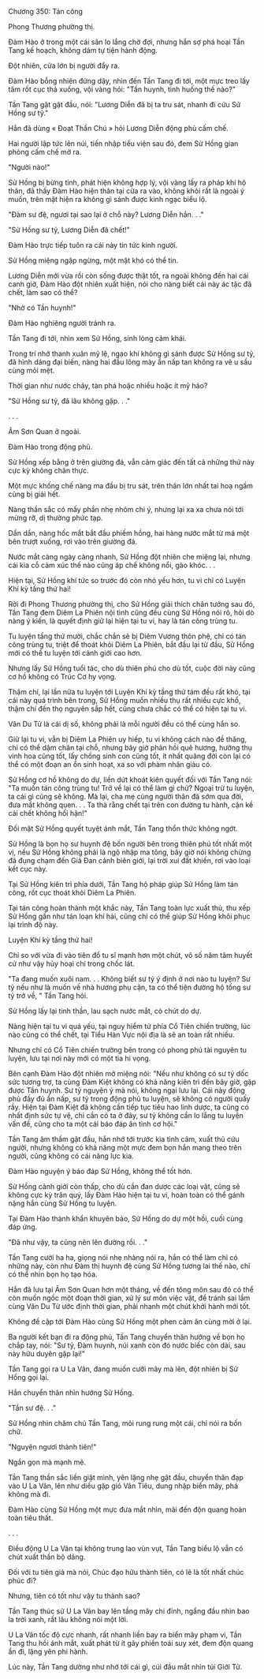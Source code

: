 




Chương 350: Tán công


Phong Thương phường thị.

Đàm Hào ở trong một cái sân lo lắng chờ đợi, nhưng hắn sợ phá hoại Tần Tang kế hoạch, không dám tự tiện hành động.

Đột nhiên, cửa lớn bị người đẩy ra.

Đàm Hào bỗng nhiên đứng dậy, nhìn đến Tần Tang đi tới, một mực treo lấy tâm rốt cục thả xuống, vội vàng hỏi: "Tần huynh, tình huống thế nào?"

Tần Tang gật gật đầu, nói: "Lương Diễn đã bị ta tru sát, nhanh đi cứu Sử Hồng sư tỷ."

Hắn đã dùng « Đoạt Thần Chú » hỏi Lương Diễn động phủ cấm chế.

Hai người lập tức lên núi, tiến nhập tiểu viện sau đó, đem Sử Hồng gian phòng cấm chế mở ra.

"Người nào!"

Sử Hồng bị bừng tỉnh, phát hiện không hợp lý, vội vàng lấy ra pháp khí hộ thân, đã thấy Đàm Hào hiện thân tại cửa ra vào, không khỏi rất là ngoài ý muốn, trên mặt hiện ra không gì sánh được kinh ngạc biểu lộ.

"Đàm sư đệ, ngươi tại sao lại ở chỗ này? Lương Diễn hắn. . ."

"Sử Hồng sư tỷ, Lương Diễn đã chết!"

Đàm Hào trực tiếp tuôn ra cái này tin tức kinh người.

Sử Hồng miệng ngập ngừng, một mặt khó có thể tin.

Lương Diễn mới vừa rồi còn sống được thật tốt, ra ngoài không đến hai cái canh giờ, Đàm Hào đột nhiên xuất hiện, nói cho nàng biết cái này ác tặc đã chết, làm sao có thể?

"Nhờ có Tần huynh!"

Đàm Hào nghiêng người tránh ra.

Tần Tang đi tới, nhìn xem Sử Hồng, sinh lòng cảm khái.

Trong trí nhớ thanh xuân mỹ lệ, ngạo khí không gì sánh được Sử Hồng sư tỷ, đã hình dáng đại biến, nàng hai đầu lông mày ẩn nấp tan không ra vẻ u sầu cùng mỏi mệt.

Thời gian như nước chảy, tàn phá hoặc nhiều hoặc ít mỹ hảo?

"Sử Hồng sư tỷ, đã lâu không gặp. . ."

. . .

Âm Sơn Quan ở ngoài.

Đàm Hào trong động phủ.

Sử Hồng xếp bằng ở trên giường đá, vẫn cảm giác đến tất cả những thứ này cực kỳ không chân thực.

Một mực khống chế nàng ma đầu bị tru sát, trên thân lớn nhất tai hoạ ngầm cũng bị giải hết.

Nàng thần sắc có mấy phần nhẹ nhõm chi ý, nhưng lại xa xa chưa nói tới mừng rỡ, dị thường phức tạp.

Dần dần, nàng hốc mắt bắt đầu phiếm hồng, hai hàng nước mắt từ má một bên trượt xuống, rơi vào trên giường đá.

Nước mắt càng ngày càng nhanh, Sử Hồng đột nhiên che miệng lại, nhưng cái kia cỗ cảm xúc thế nào cũng áp chế không nổi, gào khóc. . .

Hiện tại, Sử Hồng khí tức so trước đó còn nhỏ yếu hơn, tu vi chỉ có Luyện Khí kỳ tầng thứ hai!

Rời đi Phong Thương phường thị, cho Sử Hồng giải thích chân tướng sau đó, Tần Tang đem Diêm La Phiên nội tình cũng đều cùng Sử Hồng nói rõ, hỏi dò nàng ý kiến, là quyết định giữ lại hiện tại tu vi, hay là tán công trùng tu.

Tu luyện tầng thứ mười, chắc chắn sẽ bị Diêm Vương thôn phệ, chỉ có tán công trùng tu, triệt để thoát khỏi Diêm La Phiên, bắt đầu lại từ đầu, Sử Hồng mới có thể tu luyện tới cảnh giới cao hơn.

Nhưng lấy Sử Hồng tuổi tác, cho dù thiên phú cho dù tốt, cuộc đời này cũng cơ hồ không có Trúc Cơ hy vọng.

Thậm chí, lại lần nữa tu luyện tới Luyện Khí kỳ tầng thứ tám đều rất khó, tại cái này quá trình bên trong, Sử Hồng muốn nhiều thụ rất nhiều cực khổ, thậm chí đến thọ nguyên sắp hết, cũng chưa chắc có thể có hiện tại tu vi.

Vân Du Tử là cái dị số, không phải là mỗi người đều có thể cùng hắn so.

Giữ lại tu vi, vẫn bị Diêm La Phiên uy hiếp, tu vi không cách nào đề thăng, chỉ có thể dậm chân tại chỗ, nhưng bây giờ phản hồi quê hương, hưởng thụ vinh hoa cũng tốt, lấy chồng sinh con cũng tốt, ít nhất quãng đời còn lại có thể có một đoạn an ổn sinh hoạt, xa so với phàm nhân giàu có.

Sử Hồng cơ hồ không do dự, liền dứt khoát kiên quyết đối với Tần Tang nói: "Ta muốn tán công trùng tu! Trở về lại có thể làm gì chứ? Ngoại trừ tu luyện, ta cái gì cũng sẽ không. Mà lại, cha mẹ cùng người thân đã sớm qua đời, đưa mắt không quen. . . Ta thà rằng chết tại trên con đường tu hành, cận kề cái chết không hối hận!"

Đối mặt Sử Hồng quyết tuyệt ánh mắt, Tần Tang thổn thức không ngớt.

Sử Hồng là bọn họ sư huynh đệ bốn người bên trong thiên phú tốt nhất một vị, nếu Sử Hồng không phải là ngộ nhập ma tông, bây giờ nói không chừng đã đụng chạm đến Giả Đan cảnh biên giới, lại trời xui đất khiến, rơi vào loại kết cục này.

Tại Sử Hồng kiên trì phía dưới, Tần Tang hộ pháp giúp Sử Hồng làm tán công, rốt cục thoát khỏi Diêm La Phiên.

Tại tán công hoàn thành một khắc này, Tần Tang toàn lực xuất thủ, thu xếp Sử Hồng gần như tán loạn khí hải, cũng chỉ có thể giúp Sử Hồng khôi phục lại trình độ này.

Luyện Khí kỳ tầng thứ hai!

Chỉ so với vừa đi vào tiên đồ tu sĩ mạnh hơn một chút, vô số năm tâm huyết cứ như vậy hủy hoại chỉ trong chốc lát.

"Ta đang muốn xuôi nam. . . Không biết sư tỷ ý định ở nơi nào tu luyện? Sư tỷ nếu như là muốn về nhà hương phụ cận, ta có thể tiện đường hộ tống sư tỷ trở về, " Tần Tang hỏi.

Sử Hồng lấy lại tinh thần, lau sạch nước mắt, có chút do dự.

Nàng hiện tại tu vi quá yếu, tại nguy hiểm tứ phía Cổ Tiên chiến trường, lúc nào cũng có thể chết, tại Tiểu Hàn Vực nội địa là sẽ an toàn rất nhiều.

Nhưng chỉ có Cổ Tiên chiến trường bên trong có phong phú tài nguyên tu luyện, lưu tại nơi này mới có một tia hi vọng.

Bên cạnh Đàm Hào đột nhiên mở miệng nói: "Nếu như không có sư tỷ dốc sức tương trợ, ta cùng Đàm Kiệt không có khả năng kiên trì đến bây giờ, gặp được Tần huynh. Sư tỷ nguyện ý mà nói, không ngại lưu lại. Cái này động phủ đầy đủ ẩn nấp, sư tỷ trong động phủ tu luyện, sẽ không có người quấy rầy. Hiện tại Đàm Kiệt đã không cần tiếp tục tiêu hao linh dược, ta cũng có nhất định sức tự vệ, chỉ cần có ta ở đây, sư tỷ không cần lo lắng tu luyện vấn đề, cũng cho ta một cái báo đáp ân tình cơ hội."

Tần Tang âm thầm gật đầu, hắn nhớ tới trước kia tình cảm, xuất thủ cứu người, nhưng không có khả năng một mực đem bọn hắn mang theo trên người, cũng không có cái năng lực kia.

Đàm Hào nguyện ý báo đáp Sử Hồng, không thể tốt hơn.

Sử Hồng cảnh giới còn thấp, cho dù cần đan dược các loại vật, cũng sẽ không cực kỳ trân quý, lấy Đàm Hào hiện tại tu vi, hoàn toàn có thể gánh nặng hắn cùng Sử Hồng tu luyện.

Tại Đàm Hào thành khẩn khuyên bảo, Sử Hồng do dự một hồi, cuối cùng đáp ứng.

"Đã như vậy, ta cũng nên lên đường rồi. . ."

Tần Tang cười ha ha, giọng nói nhẹ nhàng nói ra, hắn có thể làm chỉ có những này, còn như Đàm thị huynh đệ cùng Sử Hồng tương lai thế nào, chỉ có thể nhìn bọn họ tạo hóa.

Hắn đã lưu tại Âm Sơn Quan hơn một tháng, về đến tông môn sau đó có thể còn muốn ngốc một đoạn thời gian, xử lý sư môn việc vặt, để tránh sai lầm cùng Vân Du Tử ước định thời gian, phải nhanh một chút khởi hành mới tốt.

Không đề cập tới Đàm Hào cùng Sử Hồng một phen cảm ân cùng mời ở lại.

Ba người kết bạn đi ra động phủ, Tần Tang chuyển thân hướng về bọn họ chắp tay, nói: "Sư tỷ, Đàm huynh, núi xanh còn đó nước biếc còn dài, sau này hữu duyên gặp lại!"

Tần Tang gọi ra U La Vân, đang muốn cưỡi mây mà lên, đột nhiên bị Sử Hồng gọi lại.

Hắn chuyển thân nhìn hướng Sử Hồng.

"Tần sư đệ. . ."

Sử Hồng nhìn chăm chú Tần Tang, môi rung rung một cái, chỉ nói ra bốn chữ.

"Nguyện ngươi thành tiên!"

Ngắn gọn mà mạnh mẽ.

Tần Tang thần sắc liền giật mình, yên lặng nhẹ gật đầu, chuyển thân đạp vào U La Vân, lên như diều gặp gió Vân Tiêu, dung nhập biển mây, phá không mà đi.

Đàm Hào cùng Sử Hồng một mực đưa mắt nhìn, mãi đến độn quang hoàn toàn tiêu thất.

. . .

Điều động U La Vân tại không trung lao vùn vụt, Tần Tang biểu lộ vẫn có chút xuất thần bộ dáng.

Đối với tu tiên giả mà nói, Chúc đạo hữu thành tiên, có lẽ là tốt nhất chúc phúc đi?

Nhưng, tiên có tốt như vậy tu thành sao?

Tần Tang thúc sử U La Vân bay lên tầng mây chi đỉnh, ngẩng đầu nhìn bao la trời xanh, rất lâu không nói một lời.

U La Vân tốc độ cực nhanh, rất nhanh liền bay ra biển mây phạm vi, Tần Tang thu hồi ánh mắt, xuất phát từ ít gây phiền toái suy xét, đem độn quang ẩn đi, lặng yên phi hành.

Lúc này, Tần Tang dường như nhớ tới cái gì, cúi đầu mắt nhìn túi Giới Tử.




